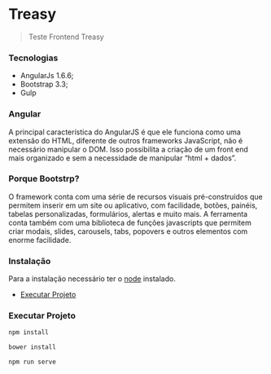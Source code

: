 # Treasy
> Teste Frontend Treasy

### Tecnologias

- AngularJs 1.6.6;
- Bootstrap 3.3;
- Gulp

### Angular

A principal característica do AngularJS é que ele funciona como uma extensão do HTML, diferente de outros frameworks JavaScript, não é necessário manipular o DOM. Isso possibilita a criação de um front end mais organizado e sem a necessidade de manipular “html + dados”.

### Porque Bootstrp?

O framework conta com uma série de recursos visuais pré-construídos que permitem inserir em um site ou aplicativo, com facilidade, botões, painéis, tabelas personalizadas, formulários, alertas e muito mais.
A ferramenta conta também com uma biblioteca de funções javascripts que permitem criar modais, slides, carousels, tabs, popovers e outros elementos com enorme facilidade.


### Instalação

Para a instalação necessário ter o [node](https://nodejs.org/en/) instalado.

- [Executar Projeto](#executar-projeto)

### Executar Projeto


``` bash
npm install

bower install

npm run serve
```
